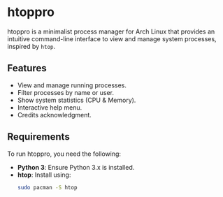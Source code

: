 # htoppro

htoppro is a minimalist process manager for Arch Linux that provides an intuitive command-line interface to view and manage system processes, inspired by `htop`.

## Features

- View and manage running processes.
- Filter processes by name or user.
- Show system statistics (CPU & Memory).
- Interactive help menu.
- Credits acknowledgment.

## Requirements

To run htoppro, you need the following:

- **Python 3**: Ensure Python 3.x is installed.
- **htop**: Install using:
  ```bash
  sudo pacman -S htop
